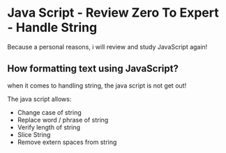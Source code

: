 # Java Script - Review Zero To Expert - Handle String

Because a personal reasons, i will review and study JavaScript again!

## How formatting text using JavaScript?

when it comes to handling string, the java script is not get out!

The java script allows:

* Change case of string
* Replace word / phrase of string
* Verify length of string
* Slice String
* Remove extern spaces from string
